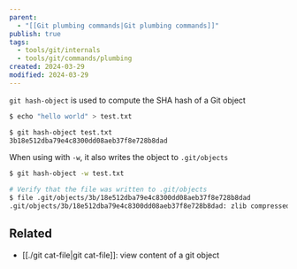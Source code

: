 ```yaml
---
parent:
  - "[[Git plumbing commands|Git plumbing commands]]"
publish: true
tags:
  - tools/git/internals
  - tools/git/commands/plumbing
created: 2024-03-29
modified: 2024-03-29
---
```

`git hash-object` is used to compute the SHA hash of a Git object
```bash
$ echo "hello world" > test.txt

$ git hash-object test.txt
3b18e512dba79e4c8300dd08aeb37f8e728b8dad
```

When using with `-w`, it also writes the object to `.git/objects`
```bash
$ git hash-object -w test.txt

# Verify that the file was written to .git/objects
$ file .git/objects/3b/18e512dba79e4c8300dd08aeb37f8e728b8dad
.git/objects/3b/18e512dba79e4c8300dd08aeb37f8e728b8dad: zlib compressed data
```

## Related
- [[./git cat-file|git cat-file]]: view content of a git object